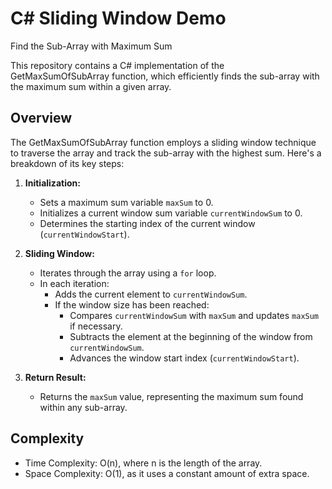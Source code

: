 # C# Sliding Window Demo

 Find the Sub-Array with Maximum Sum

This repository contains a C# implementation of the GetMaxSumOfSubArray function, which efficiently finds the sub-array with the maximum sum within a given array.

## Overview

The GetMaxSumOfSubArray function employs a sliding window technique to traverse the array and track the sub-array with the highest sum. Here's a breakdown of its key steps:

1. **Initialization:**
   - Sets a maximum sum variable `maxSum` to 0.
   - Initializes a current window sum variable `currentWindowSum` to 0.
   - Determines the starting index of the current window (`currentWindowStart`).

2. **Sliding Window:**
   - Iterates through the array using a `for` loop.
   - In each iteration:
     - Adds the current element to `currentWindowSum`.
     - If the window size has been reached:
       - Compares `currentWindowSum` with `maxSum` and updates `maxSum` if necessary.
       - Subtracts the element at the beginning of the window from `currentWindowSum`.
       - Advances the window start index (`currentWindowStart`).

3. **Return Result:**
   - Returns the `maxSum` value, representing the maximum sum found within any sub-array.

## Complexity

- Time Complexity: O(n), where n is the length of the array.
- Space Complexity: O(1), as it uses a constant amount of extra space.
